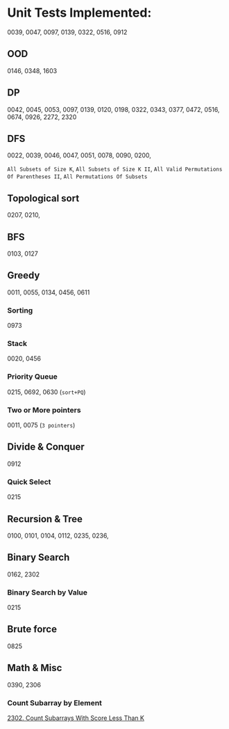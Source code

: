 # Unit Tests Implemented:

0039, 0047, 0097, 0139, 0322, 0516, 0912


## OOD
0146, 0348, 1603

## DP
0042, 0045, 0053, 0097, 0139, 0120, 0198, 0322, 0343, 0377, 0472, 0516, 0674, 0926, 2272, 2320

## DFS
0022, 0039, 0046, 0047, 0051, 0078, 0090, 0200,

`All Subsets of Size K`, `All Subsets of Size K II`, `All Valid Permutations Of Parentheses II`, `All Permutations Of Subsets`

## Topological sort
0207, 0210,

## BFS
0103, 0127

## Greedy
0011, 0055, 0134, 0456, 0611

### Sorting
0973

### Stack
0020, 0456

### Priority Queue
0215, 0692, 0630 (`sort+PQ`)

### Two or More pointers
0011, 0075 (`3 pointers`) 

## Divide & Conquer
0912

### Quick Select
0215

## Recursion & Tree
0100, 0101, 0104, 0112, 0235, 0236, 

## Binary Search
0162, 2302

### Binary Search by Value
0215

## Brute force
0825

## Math & Misc
0390, 2306

### Count Subarray by Element
[2302. Count Subarrays With Score Less Than K](https://leetcode.com/problems/count-subarrays-with-score-less-than-k/submissions/)